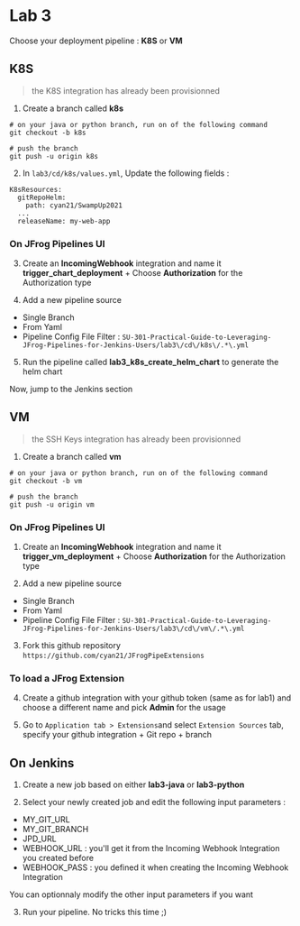# Lab 3

Choose your deployment pipeline : **K8S** or **VM**

## K8S

> the K8S integration has already been provisionned

1. Create a branch called **k8s**
```
# on your java or python branch, run on of the following command
git checkout -b k8s

# push the branch
git push -u origin k8s
```

2. In `lab3/cd/k8s/values.yml`, Update the following fields :
```
K8sResources:
  gitRepoHelm:
    path: cyan21/SwampUp2021
  ...
  releaseName: my-web-app
```

### On JFrog Pipelines UI

3. Create an **IncomingWebhook** integration and name it **trigger_chart_deployment** + Choose **Authorization** for the Authorization type

4. Add a new pipeline source
* Single Branch
* From Yaml 
* Pipeline Config File Filter : `SU-301-Practical-Guide-to-Leveraging-JFrog-Pipelines-for-Jenkins-Users/lab3\/cd\/k8s\/.*\.yml`

5. Run the pipeline called **lab3_k8s_create_helm_chart** to generate the helm chart

Now, jump to the Jenkins section


## VM

> the SSH Keys integration has already been provisionned


1. Create a branch called **vm**
```
# on your java or python branch, run on of the following command
git checkout -b vm

# push the branch
git push -u origin vm
```

### On JFrog Pipelines UI

1. Create an **IncomingWebhook** integration and name it **trigger_vm_deployment** + Choose **Authorization** for the Authorization type

2. Add a new pipeline source
* Single Branch
* From Yaml 
* Pipeline Config File Filter : `SU-301-Practical-Guide-to-Leveraging-JFrog-Pipelines-for-Jenkins-Users/lab3\/cd\/vm\/.*\.yml`

3. Fork this github repository `https://github.com/cyan21/JFrogPipeExtensions`

### To load a JFrog Extension

4. Create a github integration with your github token (same as for lab1) and choose a different name and  pick **Admin** for the usage

5. Go to `Application tab > Extensions`and select `Extension Sources` tab, specify your github integration + Git repo + branch


## On Jenkins

1. Create a new job based on either **lab3-java** or **lab3-python**

2. Select your newly created job and edit the following input parameters :
* MY_GIT_URL
* MY_GIT_BRANCH
* JPD_URL
* WEBHOOK_URL  : you'll get it from the Incoming Webhook Integration you created before
* WEBHOOK_PASS : you defined it when creating the Incoming Webhook Integration

You can optionnaly modify the other input parameters if you want

3. Run your pipeline. No tricks this time ;)

